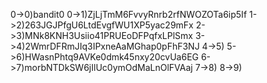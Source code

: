 0->0)bandit0
0->1)ZjLjTmM6FvvyRnrb2rfNWOZOTa6ip5If
1->2)263JGJPfgU6LtdEvgfWU1XP5yac29mFx
2->3)MNk8KNH3Usiio41PRUEoDFPqfxLPlSmx
3->4)2WmrDFRmJIq3IPxneAaMGhap0pFhF3NJ
4->5)
5->6)HWasnPhtq9AVKe0dmk45nxy20cvUa6EG
6->7)morbNTDkSW6jIlUc0ymOdMaLnOlFVAaj
7->8)
8->9)

